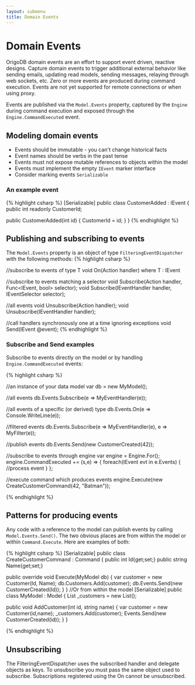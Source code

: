 ```yaml
---
layout: submenu
title: Domain Events
---
```

# Domain Events

OrigoDB domain events are an effort to support event driven, reactive designs. Capture domain events to trigger additional external behavior like sending emails, updating read models, sending messages, relaying through web sockets, etc. Zero or more events are produced during command execution. Events are not yet supported for remote connections or when using proxy.

Events are published via the `Model.Events` property, captured by the `Engine` during command execution and exposed through the `Engine.CommandExecuted` event. 


## Modeling domain events

* Events should be immutable - you can't change historical facts
* Event names should be verbs in the past tense
* Events must not expose mutable references to objects within the model
* Events must implement the empty `IEvent` marker interface
* Consider marking events `Serializable`

### An example event

{% highlight csharp %}
[Serializable]
public class CustomerAdded : IEvent
{
   public int readonly CustomerId;
  
   public CustomerAdded(int id)
   {
      CustomerId = id;
   }
}
{% endhighlight %}

## Publishing and subscribing to events
The `Model.Events` property is an object of type `FilteringEventDispatcher` with the following methods:
{% highlight csharp %}

//subscribe to events of type T
void On<T>(Action<T> handler) where T : IEvent
  
//subscribe to events matching a selector
void Subscribe(Action<IEvent> handler, Func<IEvent, bool> selector);
void Subscribe(IEventHandler handler, IEventSelector selector);
  
//all events
void Unsubscribe(Action<IEvent> handler);
void Unsubscribe(IEventHandler handler);
  
  
//call handlers synchronously one at a time ignoring exceptions
void Send(IEvent @event);
{% endhighlight %}

### Subscribe and Send examples
Subscribe to events directly on the model or by handling `Engine.CommandExecuted` events:

{% highlight csharp %}

//an instance of your data model
var db = new MyModel();

//all events
db.Events.Subscribe(e => MyEventHandler(e));

//all events of a specific (or derived) type
db.Events.On<CustomerCreated>(e => Console.WriteLine(e));

//filtered events
db.Events.Subscribe(e => MyEventHandler(e), e => MyFilter(e));

//publish events
db.Events.Send(new CustomerCreated(42));

//subscribe to events through engine
var engine = Engine.For<MyModel>();
engine.CommandExecuted += (s,e) => {
   foreach(IEvent evt in e.Events)
   {
      //process event
   }
};

//execute command which produces events
engine.Execute(new CreateCustomerCommand(42, "Batman"));


{% endhighlight %}

## Patterns for producing events
Any code with a reference to the model can publish events by calling `Model.Events.Send()`. The two obvious places are from within the model or within `Command.Execute`. Here are examples of both:

{% highlight csharp %}
[Serializable]
public class CreateCustomerCommand : Command<MyModel>
{
   public int Id{get;set;}
   public string Name{get;set;}
   
   public override void Execute(MyModel db)
   {
      var customer = new Customer(Id, Name);
      db.Customers.Add(customer);
      db.Events.Send(new CustomerCreated(Id));
   }
}
//Or from within the model
[Serializable]
public class MyModel : Model
{
   List<Customer> _customers = new List<Customer>();
   
   public void AddCustomer(int id, string name)
   {   var customer = new Customer(id,name);
      _customers.Add(customer);
      Events.Send(new CustomerCreated(id));
   }
}

{% endhighlight %}

## Unsubscribing
The FilteringEventDispatcher uses the subscribed handler and delegate objects as keys. To unsubscribe you must pass the same object used to subscribe. Subscriptions registered using the On<T> cannot be unsubscribed.
